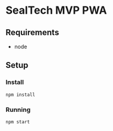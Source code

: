 # SealTech MVP PWA

## Requirements

- node

## Setup

### Install

```shell
npm install
```

### Running

```shell
npm start
```